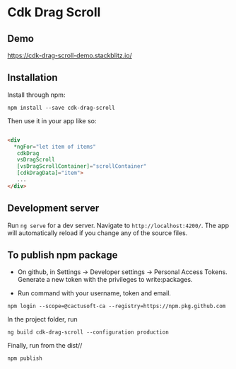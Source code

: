 # Cdk Drag Scroll

## Demo

https://cdk-drag-scroll-demo.stackblitz.io/

## Installation

Install through npm:

```
npm install --save cdk-drag-scroll

```

Then use it in your app like so:

```html

<div
  *ngFor="let item of items"
   cdkDrag
   vsDragScroll
   [vsDragScrollContainer]="scrollContainer"
   [cdkDragData]="item">
   ...
</div>

```

## Development server

Run `ng serve` for a dev server. Navigate to `http://localhost:4200/`. The app will automatically reload if you change any of the source files.

## To publish npm package

- On github, in Settings -> Developer settings -> Personal Access Tokens. Generate a new token with the privileges to write:packages.

- Run command with your username, token and email.
```
npm login --scope=@cactusoft-ca --registry=https://npm.pkg.github.com
```

In the project folder, run
```
ng build cdk-drag-scroll --configuration production
```

Finally, run from the dist//<project-name>
```
npm publish
```
